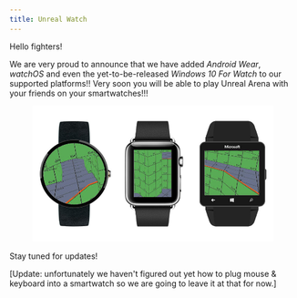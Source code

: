 ```yaml
---
title: Unreal Watch
---
```


Hello fighters!

We are very proud to announce that we have added _Android Wear_, _watchOS_ and
even the yet-to-be-released _Windows 10 For Watch_ to our supported platforms!!
Very soon you will be able to play Unreal Arena with your friends on your
smartwatches!!!

<figure>
  <img src="/images/unrealwatch.jpg" alt="Unreal Watch">
</figure>

Stay tuned for updates!

[Update: unfortunately we haven't figured out yet how to plug mouse & keyboard
into a smartwatch so we are going to leave it at that for now.]
